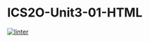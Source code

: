# ICS2O-Unit3-01-HTML
 [![linter](https://github.com/NathanTempleton/ICS2O-Unit3-01-HTML/workflows/linter/badge.svg)](https://github.com/marketplace/actions/super-linter)
